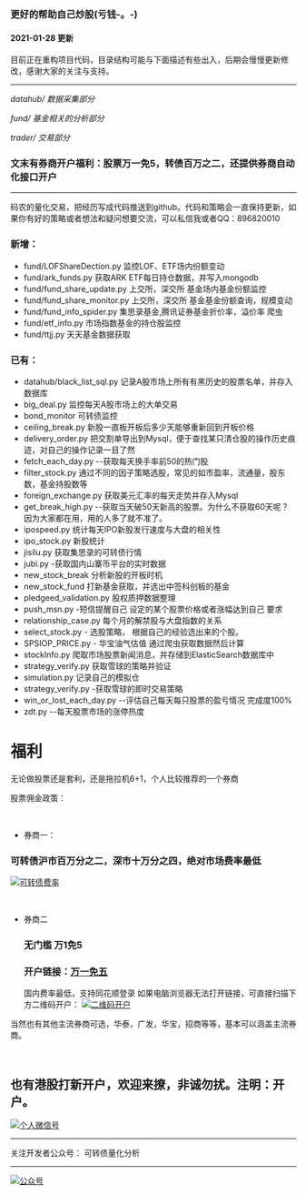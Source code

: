 ### 更好的帮助自己炒股(亏钱-。-)
#### 2021-01-28 更新

目前正在重构项目代码，目录结构可能与下面描述有些出入，后期会慢慢更新修改，感谢大家的关注与支持。

---
*datahub/  数据采集部分*

*fund/ 基金相关的分析部分*

*trader/ 交易部分*

### 文末有券商开户福利：股票万一免5，转债百万之二，还提供券商自动化接口开户
---

码农的量化交易，把经历写成代码推送到github。代码和策略会一直保持更新，如果你有好的策略或者想法和疑问想要交流，可以私信我或者QQ：896820010
### 新增：
* fund/LOFShareDection.py 监控LOF、ETF场内份额变动
* fund/ark_funds.py 获取ARK ETF每日持仓数据，并写入mongodb
* fund/fund_share_update.py 上交所，深交所 基金场内基金份额监控
* fund/fund_share_monitor.py 上交所，深交所 基金基金份额查询，规模变动
* fund/fund_info_spider.py 集思录基金,腾讯证券基金折价率，溢价率 爬虫
* fund/etf_info.py 市场指数基金的持仓股监控
* fund/ttjj.py 天天基金数据获取


### 已有：
* datahub/black_list_sql.py 记录A股市场上所有有黑历史的股票名单，并存入数据库
* big_deal.py 监控每天A股市场上的大单交易
* bond_monitor 可转债监控
* ceiling_break.py 新股一直板开板后多少天能够重新回到开板价格
* delivery_order.py 把交割单导出到Mysql，便于查找某只清仓股的操作历史痕迹，对自己的操作记录一目了然
* fetch_each_day.py --获取每天换手率前50的热门股
* filter_stock.py 通过不同的因子策略选股，常见的如市盈率，流通量，股东数，基金持股数等
* foreign_exchange.py 获取美元汇率的每天走势并存入Mysql
* get_break_high.py --获取当天破50天新高的股票。为什么不获取60天呢？ 因为大家都在用，用的人多了就不准了。 
* ipospeed.py 统计每天IPO新股发行速度与大盘的相关性
* ipo_stock.py 新股统计
* jisilu.py 获取集思录的可转债行情
* jubi.py -获取国内山寨币平台的实时数据
* new_stock_break 分析新股的开板时机
* new_stock_fund 打新基金获取，并选出中签科创板的基金
* pledgeed_validation.py 股权质押数据整理
* push_msn.py -短信提醒自己 设定的某个股票价格或者涨幅达到自己 要求
* relationship_case.py 每个月的解禁股与大盘指数的关系
* select_stock.py - 选股策略， 根据自己的经验选出来的个股。 
* SPSIOP_PRICE.py - 华宝油气估值 通过爬虫获取数据然后计算
* stockInfo.py 爬取市场股票新闻消息，并存储到ElasticSearch数据库中
* strategy_verify.py 获取雪球的策略并验证
* simulation.py 记录自己的模拟仓
* strategy_verify.py -获取雪球的即时交易策略
* win_or_lost_each_day.py --评估自己每天每只股票的盈亏情况 完成度100%
* zdt.py --每天股票市场的涨停热度 

###

# 福利

无论做股票还是套利，还是拖拉机6+1，个人比较推荐的一个券商

股票佣金政策：

<br>

* 券商一：

### 可转债沪市百万分之二，深市十万分之四，绝对市场费率最低
[![可转债费率](http://www.30daydo.com/uploads/article/20210313/401533d69e8b1b6ba47ec63e2d0ab2c0.jpg)](http://www.30daydo.com/uploads/article/20210313/401533d69e8b1b6ba47ec63e2d0ab2c0.jpg)

<br>

* 券商二

  ### 无门槛 万1免5
  ### 开户链接：[万一免五](https://q.eqxiu.com/s/KJnKqG9D?eqrcode=1&share_level=1&from_user=41896b82-ca7e-47c3-8d35-735096d82bc0&from_id=bbb4373e-6&share_time=1613626081290&adpop=1)
  国内费率最低，支持同花顺登录
  如果电脑浏览器无法打开链接，可直接扫描下方二维码开户：
  [![二维码开户](http://www.30daydo.com/uploads/article/20210328/e85a8503df62ccb5e8ad3ca322e0d1ef.PNG
)](http://www.30daydo.com/uploads/article/20210328/e85a8503df62ccb5e8ad3ca322e0d1ef.PNG
)
  <br>

当然也有其他主流券商可选，华泰，广发，华宝，招商等等，基本可以涵盖主流券商。


<br>

也有港股打新开户，欢迎来撩，非诚勿扰。注明：开户。
----



[![个人微信号](http://www.30daydo.com/uploads/article/20210329/4c87ea0a4f89548ff3db128076c9eebb.jpg)](http://www.30daydo.com/uploads/article/20210329/4c87ea0a4f89548ff3db128076c9eebb.jpg)



----
关注开发者公众号： 可转债量化分析

----
[![公众号](http://www.30daydo.com/uploads/article/20210329/e42c51f95e6e6b41366ee320c1f01316.jpg)](http://www.30daydo.com/uploads/article/20210329/e42c51f95e6e6b41366ee320c1f01316.jpg)
